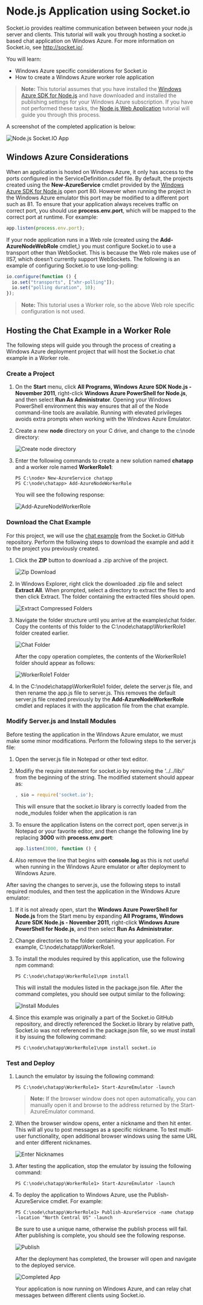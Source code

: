 # Node.js Application using Socket.io
 
Socket.io provides realtime communication between between your node.js server and clients. This tutorial will walk you through hosting a socket.io based chat application on Windows Azure. For more information on Socket.io, see http://socket.io/.
 
You will learn:

 * Windows Azure specific considerations for Socket.io
 * How to create a Windows Azure worker role application
 
> **Note:** This tutorial assumes that you have installed the [Windows Azure SDK for Node.js](https://www.windowsazure.com/en-us/develop/nodejs/) and have downloaded and installed the publishing settings for your Windows Azure subscription. If you have not performed these tasks, the [Node.js Web Application](https://www.windowsazure.com/en-us/develop/nodejs/tutorials/getting-started/) tutorial will guide you through this process.
 
A screenshot of the completed application is below:
 
![Node.js Socket.IO App](https://github.com/microsoft-dpe/Node.js-Application-using-Socket.io/blob/master/images/dev-nodejs-socketio-10.png?raw=true)

## Windows Azure Considerations
 
When an application is hosted on Windows Azure, it only has access to the ports configured in the ServiceDefinition.csdef file. By default, the projects created using the **New-AzureService** cmdlet provided by the [Windows Azure SDK for Node.js](https://www.windowsazure.com/en-us/develop/nodejs/) open port 80. However when running the project in the Windows Azure emulator this port may be modified to a different port such as 81. To ensure that your application always receives traffic on correct port, you should use **process.env.port**, which will be mapped to the correct port at runtime. For example:

```js
app.listen(process.env.port);
```

If your node application runs in a Web role (created using the **Add-AzureNodeWebRole** cmdlet,) you must configure Socket.io to use a transport other than WebSocket. This is because the Web role makes use of IIS7, which doesn’t currently support WebSockets. The following is an example of configuring Socket.io to use long-polling:

```js
io.configure(function () {
  io.set("transports", ["xhr-polling"]);
  io.set("polling duration", 10);
}); 
```

> **Note:** This tutorial uses a Worker role, so the above Web role specific configuration is not used.
 
## Hosting the Chat Example in a Worker Role
 
The following steps will guide you through the process of creating a Windows Azure deployment project that will host the Socket.io chat example in a Worker role.
 
### Create a Project
1. On the **Start** menu, click __All Programs, Windows Azure SDK Node.js - November 2011__, right-click **Windows Azure PowerShell for Node.js**, and then select **Run As Administrator**. Opening your Windows PowerShell environment this way ensures that all of the Node command-line tools are available. Running with elevated privileges avoids extra prompts when working with the Windows Azure Emulator.
 
2. Create a new **node** directory on your C drive, and change to the c:\node directory:
 
	![Create node directory](https://github.com/microsoft-dpe/Node.js-Application-using-Socket.io/blob/master/images/dev-nodejs-getting-started-6.png?raw=true)

3. Enter the following commands to create a new solution named **chatapp** and a worker role named **WorkerRole1**:

	```
	PS C:\node> New-AzureService chatapp
	PS C:\node\chatapp> Add-AzureNodeWorkerRole
	```
   
	You will see the following response:
   
	![Add-AzureNodeWorkerRole](https://github.com/microsoft-dpe/Node.js-Application-using-Socket.io/blob/master/images/dev-nodejs-socketio-1.png?raw=true)

### Download the Chat Example
 
For this project, we will use the [chat example](https://github.com/LearnBoost/socket.io/tree/master/examples/chat) from the Socket.io GitHub repository. Perform the following steps to download the example and add it to the project you previously created.

1. Click the **ZIP** button to download a .zip archive of the project.

	![Zip Download](https://github.com/microsoft-dpe/Node.js-Application-using-Socket.io/blob/master/images/dev-nodejs-socketio-2.png?raw=true)

2. In Windows Explorer, right click the downloaded .zip file and select **Extract All**. When prompted, select a directory to extract the files to and then click Extract. The folder containing the extracted files should open.

	![Extract Compressed Folders](https://github.com/microsoft-dpe/Node.js-Application-using-Socket.io/blob/master/images//dev-nodejs-socketio-3.png?raw=true)
 
3. Navigate the folder structure until you arrive at the examples\chat folder. Copy the contents of this folder to the C:\node\chatapp\WorkerRole1 folder created earlier.

	![Chat Folder](https://github.com/microsoft-dpe/Node.js-Application-using-Socket.io/blob/master/images/dev-nodejs-socketio-4.png?raw=true)

	After the copy operation completes, the contents of the WorkerRole1 folder should appear as follows:

	![WorkerRole1 Folder](https://github.com/microsoft-dpe/Node.js-Application-using-Socket.io/blob/master/images/dev-nodejs-socketio-5.png?raw=true)
 
4. In the C:\node\chatapp\WorkerRole1 folder, delete the server.js file, and then rename the app.js file to server.js. This removes the default server.js file created previously by the **Add-AzureNodeWorkerRole** cmdlet and replaces it with the application file from the chat example.
 
### Modify Server.js and Install Modules
 
Before testing the application in the Windows Azure emulator, we must make some minor modifications. Perform the following steps to the server.js file:

1. Open the server.js file in Notepad or other text editor.
 
2. Modifiy the require statement for socket.io by removing the ‘../../lib/’ from the beginning of the string. The modified statement should appear as:

	```js
	, sio = require('socket.io'); 
	```

	This will ensure that the socket.io library is correctly loaded from the node_modules folder when the application is ran
 
3. To ensure the application listens on the correct port, open server.js in Notepad or your favorite editor, and then change the following line by replacing **3000** with **process.env.port**:

	```js
	app.listen(3000, function () { 
	```

4. Also remove the line that begins with **console.log** as this is not useful when running in the Windows Azure emulator or after deployment to Windows Azure.
 

After saving the changes to server.js, use the following steps to install required modules, and then test the application in the Windows Azure emulator:

1. If it is not already open, start the **Windows Azure PowerShell for Node.js** from the Start menu by expanding **All Programs, Windows Azure SDK Node.js - November 2011**, right-click **Windows Azure PowerShell for Node.js**, and then select **Run As Administrator**.
 
2. Change directories to the folder containing your application. For example, C:\node\chatapp\WorkerRole1.
 
3. To install the modules required by this application, use the following npm command:

	```
	PS C:\node\chatapp\WorkerRole1\npm install
	```

	This will install the modules listed in the package.json file. After the command completes, you should see output similar to the following:

	![Install Modules](https://github.com/microsoft-dpe/Node.js-Application-using-Socket.io/blob/master/images/dev-nodejs-socketio-7.png?raw=true)
 
4. Since this example was originally a part of the Socket.io GitHub repository, and directly referenced the Socket.io library by relative path, Socket.io was not referenced in the package.json file, so we must install it by issuing the following command:

	```
	PS C:\node\chatapp\WorkerRole1\npm install socket.io 
	```

### Test and Deploy

1. Launch the emulator by issuing the following command:

	```
	PS C:\node\chatapp\WorkerRole1> Start-AzureEmulator -launch
	```

	> **Note:** If the browser window does not open automatically, you can manually open it and browse to the address returned by the Start-AzureEmulator command.
 
2. When the browser window opens, enter a nickname and then hit enter. This will all you to post messages as a specific nickname. To test multi-user functionality, open additional browser windows using the same URL and enter different nicknames.

	![Enter Nicknames](https://github.com/microsoft-dpe/Node.js-Application-using-Socket.io/blob/master/images/dev-nodejs-socketio-8.png?raw=true)
 
3. After testing the application, stop the emulator by issuing the following command:

	```
	PS C:\node\chatapp\WorkerRole1> Start-AzureEmulator -launch
	```

4. To deploy the application to Windows Azure, use the Publish-AzureService cmdlet. For example:

	```
	PS C:\node\chatapp\WorkerRole1> Publish-AzureService -name chatapp -location "North Central US" -launch
	```

	Be sure to use a unique name, otherwise the publish process will fail. After publishing is complete, you should see the following response.

	![Publish](https://github.com/microsoft-dpe/Node.js-Application-using-Socket.io/blob/master/images/dev-nodejs-socketio-9.png?raw=true)

	After the deployment has completed, the browser will open and navigate to the deployed service.

	![Completed App](https://github.com/microsoft-dpe/Node.js-Application-using-Socket.io/blob/master/images/dev-nodejs-socketio-10.png?raw=true)

	Your application is now running on Windows Azure, and can relay chat messages between different clients using Socket.io.
